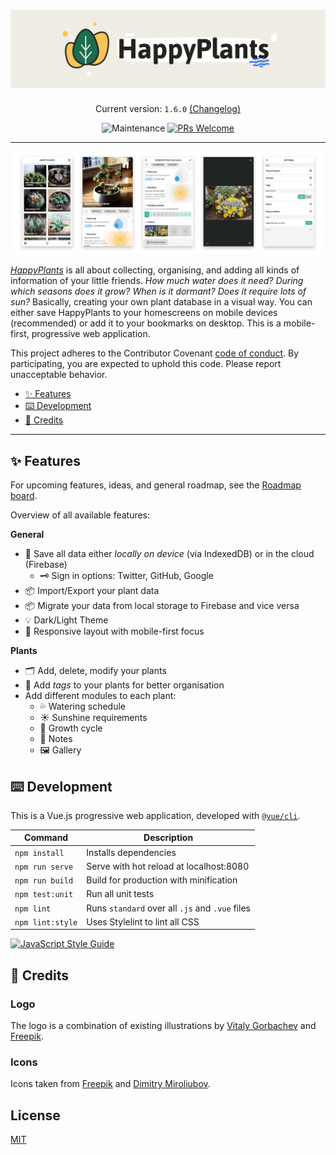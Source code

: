 <h1 align="center">
  <img src="resources/logo-readme.png" alt="HappyPlants 🌵🌱" />
</h1>

<p align="center">
  Current version: <code>1.6.0</code> <a href="CHANGELOG.md">(Changelog)</a>
</p>

<p align="center">
  <img src="https://img.shields.io/maintenance/yes/2019.svg" alt="Maintenance" />
  <a href="http://makeapullrequest.com" target="_blank">
    <img src="https://img.shields.io/badge/PRs-welcome-brightgreen.svg?style=flat-square" alt="PRs Welcome" />
  </a>
</p>

---

<img src="resources/happyplants-phone-presentation.png" alt="HappyPlants App" />

[_HappyPlants_](https://happyplants.garden) is all about collecting, organising, and adding all kinds of information of your little friends. _How much water does it need? During which seasons does it grow? When is it dormant? Does it require lots of sun?_ Basically, creating your own plant database in a visual way. You can either save HappyPlants to your homescreens on mobile devices (recommended) or add it to your bookmarks on desktop. This is a mobile-first, progressive web application.

This project adheres to the Contributor Covenant [code of conduct](CODE_OF_CONDUCT.md).
By participating, you are expected to uphold this code. Please report unacceptable behavior.

-   [✨ Features](#features)
-   [⌨️ Development](#development)
-   [🎉 Credits](#credits)

---

## ✨ Features

For upcoming features, ideas, and general roadmap, see the [Roadmap board](https://github.com/morkro/happy-plants/projects/5).

Overview of all available features:

**General**
- 🔋 Save all data either _locally on device_ (via IndexedDB) or in the cloud (Firebase)
  - 🗝 Sign in options: Twitter, GitHub, Google
- 📦 Import/Export your plant data
- 📦 Migrate your data from local storage to Firebase and vice versa
- 💡 Dark/Light Theme
- 📱 Responsive layout with mobile-first focus

**Plants**
- 🗂 Add, delete, modify your plants
- 🔖 Add _tags_ to your plants for better organisation
- Add different modules to each plant:
  - 💦 Watering schedule
  - ☀️ Sunshine requirements
  - 🌱 Growth cycle
  - 📝 Notes
  - 🖼 Gallery

## ⌨️ Development
This is a Vue.js progressive web application, developed with [`@vue/cli`](https://github.com/vuejs/vue-cli).

| Command | Description |
| ------- | ----------- |
| `npm install` | Installs dependencies |
| `npm run serve` | Serve with hot reload at localhost:8080 |
| `npm run build` | Build for production with minification |
| `npm test:unit` | Run all unit tests |
| `npm lint` | Runs `standard` over all `.js` and `.vue` files |
| `npm lint:style` | Uses Stylelint to lint all CSS |

[![JavaScript Style Guide](https://cdn.rawgit.com/standard/standard/master/badge.svg)](https://github.com/standard/standard)

## 🎉 Credits
### Logo
The logo is a combination of existing illustrations by [Vitaly Gorbachev](https://www.flaticon.com/authors/vitaly-gorbachev) and [Freepik](https://www.flaticon.com/authors/freepik).

### Icons
Icons taken from [Freepik](http://www.freepik.com) and [Dimitry Miroliubov](http://www.flaticon.com/authors/dimitry-miroliubov).

## License
[MIT](https:/github.com/morkro/happy-plants/LICENSE)
